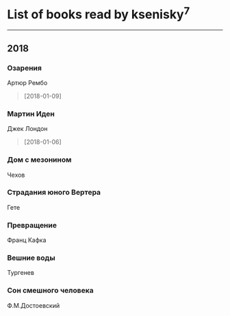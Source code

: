 # List of books read by ksenisky<sup>7</sup>
---

## 2018

### Озарения
Артюр Рембо
> [2018-01-09] 


### Мартин Иден
Джек Лондон
> [2018-01-06] 


### Дом с мезонином
Чехов


### Страдания юного Вертера
Гете


### Превращение
Франц Кафка


### Вешние воды
Тургенев


### Сон смешного человека
Ф.М.Достоевский



